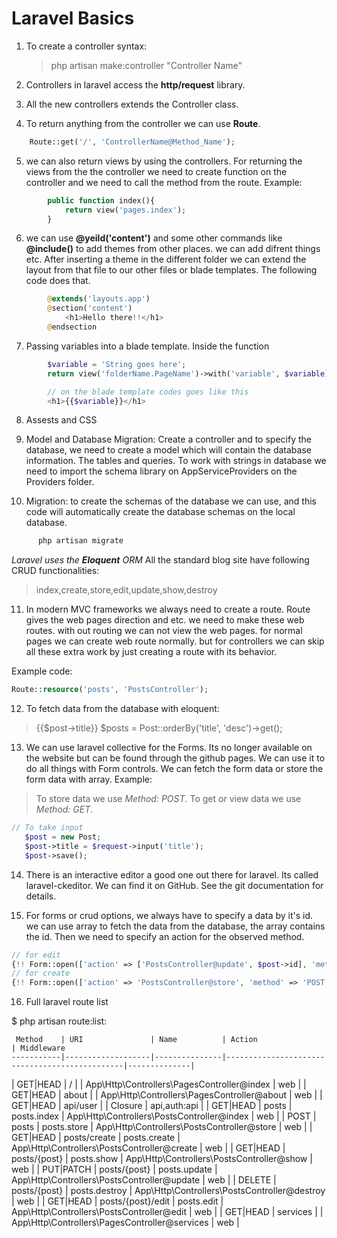 # Laravel Basics
1. To create a controller syntax:
   > php artisan make:controller "Controller Name"
2. Controllers in laravel access the **http/request** library.

3. All the new controllers extends the Controller class.

4. To return anything from the controller we can use **Route**. 
```php
	Route::get('/', 'ControllerName@Method_Name');
```
5. we can also return views by using the controllers. For returning the views from the 
   the controller we need to create function on the controller and we need to call the method 
   from the route. Example:
```php
   		public function index(){
   			return view('pages.index');
   		}
```
6. we can use **@yeild('content')** and some other commands like **@include()** to add 
   themes from other places. we can add difrent things etc. After inserting a theme in the 
   different folder we can extend the layout from that file to our other files or blade 
   templates. The following code does that. 
```php
   		@extends('layouts.app')
		@section('content')
    		<h1>Hello there!!</h1>
		@endsection
```

7. Passing variables into a blade template. Inside the function
```php
		$variable = 'String goes here';
		return view('folderName.PageName')->with('variable', $variable);

		// on the blade template codes goes like this
		<h1>{{$variable}}</h1>
```
8. Assests and CSS 

9. Model and Database Migration: Create a controller and to specify the database,
   we need to create a model which will contain the database information. The tables and queries. To work with strings in database we need to import the schema library 
   on AppServiceProviders on the Providers folder. 

10. Migration: to create the schemas of the database we can use, and this code will automatically create the database schemas on the local database.   
```bash
      php artisan migrate
```
   *Laravel uses the **Eloquent** ORM*
   All the standard blog site have following CRUD functionalities:
   >index,create,store,edit,update,show,destroy

11. In modern MVC frameworks we always need to create a route. Route gives the web pages 
   direction and etc. we need to make these web routes. with out routing we can not view 
   the web pages. for normal pages we can create web route normally. but for controllers 
   we can skip all these extra work by just creating a route with its behavior. 

   Example code:
   ```php
   Route::resource('posts', 'PostsController');
   ```
12. To fetch data from the database with eloquent:
   > {{$post->title}}
   > $posts = Post::orderBy('title', 'desc')->get();
   
13. We can use laravel collective for the Forms. Its no longer available on the 
   website but can be found through the github pages. We can use it to do all things 
   with Form controls. We can fetch the form data or store the form data with array.
   Example: 
   > To store data we use *Method: POST*. 
   > To get or view data we use *Method: GET*.
   ```php
   // To take input 
      $post = new Post;
      $post->title = $request->input('title');
      $post->save();
   ```

14. There is an interactive editor a good one out there for laravel. Its called 
   laravel-ckeditor. We can find it on GitHub. See the git documentation for details.

15. For forms or crud options, we always have to specify a data by it's id. we can use array to 
   fetch the data from the database, the array contains the id. Then we need to specify an action for the observed method. 
   ```php
   // for edit
   {!! Form::open(['action' => ['PostsController@update', $post->id], 'method' => 'POST']) !!}
   // for create 
   {!! Form::open(['action' => 'PostsController@store', 'method' => 'POST']) !!}
   ```

16. Full laravel route list
   
   $ php artisan route:list:
    
     Method    | URI               | Name          | Action                                        | Middleware   
    -----------|-------------------|---------------|-----------------------------------------------|--------------|
   | GET|HEAD  | /                 |               | App\Http\Controllers\PagesController@index    | web          |
   | GET|HEAD  | about             |               | App\Http\Controllers\PagesController@about    | web          |
   | GET|HEAD  | api/user          |               | Closure                                       | api,auth:api |
   | GET|HEAD  | posts             | posts.index   | App\Http\Controllers\PostsController@index    | web          |
   | POST      | posts             | posts.store   | App\Http\Controllers\PostsController@store    | web          |
   | GET|HEAD  | posts/create      | posts.create  | App\Http\Controllers\PostsController@create   | web          |
   | GET|HEAD  | posts/{post}      | posts.show    | App\Http\Controllers\PostsController@show     | web          |
   | PUT|PATCH | posts/{post}      | posts.update  | App\Http\Controllers\PostsController@update   | web          |
   | DELETE    | posts/{post}      | posts.destroy | App\Http\Controllers\PostsController@destroy  | web          |
   | GET|HEAD  | posts/{post}/edit | posts.edit    | App\Http\Controllers\PostsController@edit     | web          |
   | GET|HEAD  | services          |               | App\Http\Controllers\PagesController@services | web          |
    



